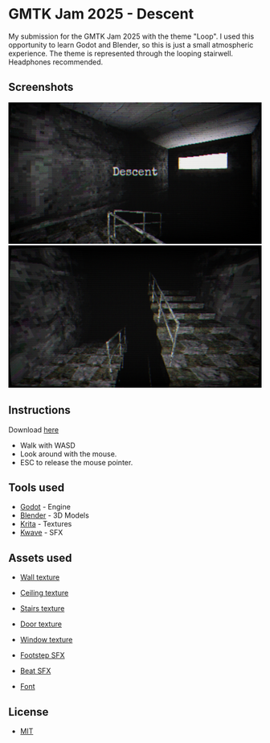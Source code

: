 # GMTK Jam 2025 - Descent

My submission for the GMTK Jam 2025 with the theme "Loop". I used this opportunity to learn Godot and Blender, so this is just a small atmospheric experience. The theme is represented through the looping stairwell. Headphones recommended. 

## Screenshots

![Screenshot1](title.png?raw=true)
![Screenshot2](screenshot.png?raw=true)

## Instructions

Download [here](https://github.com/ekx/gmtk2025/releases/)

* Walk with WASD
* Look around with the mouse.
* ESC to release the mouse pointer.

## Tools used

* [Godot](https://godotengine.org/) - Engine
* [Blender](https://www.blender.org/) - 3D Models
* [Krita](https://krita.org/en/) - Textures
* [Kwave](https://apps.kde.org/kwave/) - SFX

## Assets used

* [Wall texture](https://itoldya420.getarchive.net/amp/media/concrete-structure-old-backgrounds-textures-083b52)
* [Ceiling texture](https://pxhere.com/de/photo/568293)
* [Stairs texture](https://www.deviantart.com/spiralgraphic/art/Checker-Floor-Seamless-Texture-171353706)
* [Door texture](https://www.pexels.com/photo/metal-double-winged-door-17762946/)
* [Window texture](https://www.deviantart.com/agf81/art/Window-Texture-3-203828828)

* [Footstep SFX](https://pixabay.com/sound-effects/concrete-footsteps-1-6265/)
* [Beat SFX](https://pixabay.com/sound-effects/heavy-walking-footsteps-352771/)

* [Font](https://fonts.google.com/specimen/Special+Elite?query=special+elite)

## License

* [MIT](https://github.com/ekx/gmtk2025/blob/master/LICENSE)
